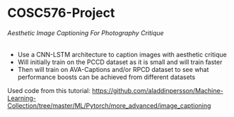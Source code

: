 # COSC576-Project
###### Aesthetic Image Captioning For Photography Critique


* Use a CNN-LSTM architecture to caption images with aesthetic critique
* Will initially train on the PCCD dataset as it is small and will train faster
* Then will train on AVA-Captions and/or RPCD dataset to see what performance boosts can be achieved from different datasets


Used code from this tutorial: https://github.com/aladdinpersson/Machine-Learning-Collection/tree/master/ML/Pytorch/more_advanced/image_captioning